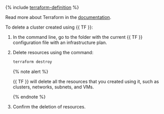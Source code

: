 {% include [terraform-definition](../solutions/terraform-definition.md) %}

Read more about Terraform in the [documentation](../../solutions/infrastructure-management/terraform-quickstart.md#install-terraform).

To delete a cluster created using {{ TF }}:

1. In the command line, go to the folder with the current {{ TF }} configuration file with an infrastructure plan.

1. Delete resources using the command:

    ```bash
    terraform destroy
    ```

    {% note alert %}

    {{ TF }} will delete all the resources that you created using it, such as clusters, networks, subnets, and VMs.

    {% endnote %}

1. Confirm the deletion of resources.


